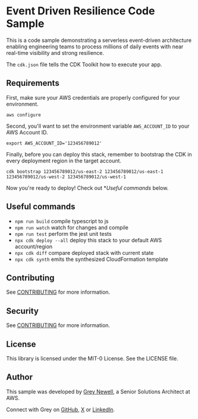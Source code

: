 # Event Driven Resilience Code Sample

This is a code sample demonstrating a serverless event-driven architecture enabling engineering teams to process millions of daily events with near real-time visibility and strong resilience.

The `cdk.json` file tells the CDK Toolkit how to execute your app.

## Requirements
First, make sure your AWS credentials are properly configured for your environment.

```
aws configure
```

Second, you'll want to set the environment variable `AWS_ACCOUNT_ID` to your AWS Account ID.
```
export AWS_ACCOUNT_ID='123456789012'
```

Finally, before you can deploy this stack, remember to bootstrap the CDK in every deployment region in the target account.

```
cdk bootstrap 123456789012/us-east-2 123456789012/us-east-1 123456789012/us-west-2 123456789012/us-west-1
```

Now you're ready to deploy! Check out **Useful commands* below.

## Useful commands

* `npm run build`   compile typescript to js
* `npm run watch`   watch for changes and compile
* `npm run test`    perform the jest unit tests
* `npx cdk deploy --all`  deploy this stack to your default AWS account/region
* `npx cdk diff`    compare deployed stack with current state
* `npx cdk synth`   emits the synthesized CloudFormation template

## Contributing

See [CONTRIBUTING](CONTRIBUTING.md#security-issue-notifications) for more information.

## Security

See [CONTRIBUTING](CONTRIBUTING.md#security-issue-notifications) for more information.

## License

This library is licensed under the MIT-0 License. See the LICENSE file.

## Author

This sample was developed by [Grey Newell](mailto:greyshipscode@gmail.com), a Senior Solutions Architect at AWS.

Connect with Grey on [GitHub](https://github.com/greynewell), [X](https://x.com/greynewell) or [LinkedIn](https://www.linkedin.com/in/greynewell/).
